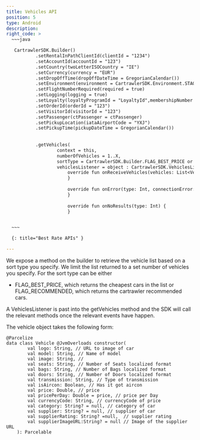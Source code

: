 ```yaml
---
title: Vehicles API
position: 5
type: Android
description:
right_code: >
  ~~~java      

   CartrawlerSDK.Builder()
           .setRentalInPathClientId(clientId = "1234")
           .setAccountId(accountId = "123")
           .setCountry(twoLetterISOCountry = "IE")
           .setCurrency(currency = "EUR")
           .setDropOffTime(dropOffDateTime = GregorianCalendar())
           .setEnvironment(environment = CartrawlerSDK.Environment.STAGING)
           .setFlightNumberRequired(required = true)
           .setLogging(logging = true)
           .setLoyalty(loyaltyProgramId = "LoyaltyId",membershipNumber =  "123")
           .setOrderId(orderId = "123")
           .setVisitorId(visitorId = "123")
           .setPassenger(ctPassenger = ctPassenger)
           .setPickupLocation(iataAirportCode = "YXJ")
           .setPickupTime(pickupDateTime = GregorianCalendar())
   
   
           .getVehicles(
                   context = this,
                   numberOfVehicles = 1..X,
                   sortType = CartrawlerSDK.Builder.FLAG_BEST_PRICE or CartrawlerSDK.Builder.FLAG_RECOMMENDED,
                   vehiclesListener = object : CartrawlerSDK.VehiclesListener{
                       override fun onReceiveVehicles(vehicles: List<Vehicle>) {
                       }
   
                       override fun onError(type: Int, connectionError: CartrawlerSDK.ConnectionError) {
                       }
   
                       override fun onNoResults(type: Int) {
                       }


  ~~~

  {: title="Best Rate APIs" }

---
```


We expose a method on the builder to retrieve the vehicle list based on a sort type you specify. We limit the list returned to a set number of vehicles you specify. For the sort type can be either 
- FLAG_BEST_PRICE, which returns the cheapest cars in the list or FLAG_RECOMMENDED, which returns the cartrawler recommended cars.


A VehiclesListener is past into the getVehicles method and the SDK will call the relevant methods once the relevant events have happen.

The vehicle object takes the following form:

    @Parcelize
    data class Vehicle @JvmOverloads constructor(
            val logo: String, // URL to image of car
            val model: String, // Name of model
            val image: String, //
            val seats: String, // Number of Seats localized format
            val bags: String, // Number of Bags localized format
            val doors: String, // Number of Doors localized format
            val transmission: String, // Type of transmission
            val isAircon: Boolean, // Has it got aircon
            val price: Double, // price
            val pricePerDay: Double = price, // price per Day
            val currencyCode: String, // currencyCode of price
            val category: String? = null, // category of car
            val supplier: String? = null, // supplier of car
            val supplierRating: String? =null,  // supplier rating
            val supplierImageURL:String? = null // Image of the supplier URL
        ): Parcelable

